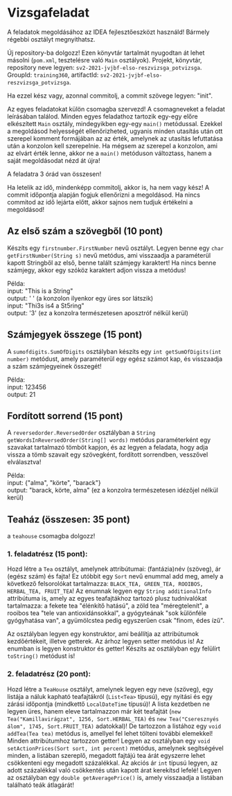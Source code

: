 # Vizsgafeladat

A feladatok megoldásához az IDEA fejlesztőeszközt használd! Bármely régebbi osztályt megnyithatsz.

Új repository-ba dolgozz! Ezen könyvtár tartalmát nyugodtan át lehet másolni (`pom.xml`, tesztelésre való `Main` osztályok).
Projekt, könyvtár, repository neve legyen: `sv2-2021-jvjbf-elso-reszvizsga_potvizsga`. GroupId: `training360`, 
artifactId: `sv2-2021-jvjbf-elso-reszvizsga_potvizsga`.

Ha ezzel kész vagy, azonnal commitolj, a commit szövege legyen: "init".

Az egyes feladatokat külön csomagba szervezd! A csomagneveket a feladat leírásában találod. Minden egyes feladathoz tartozik
egy-egy előre elkészített `Main` osztály, mindegyikben egy-egy `main()` metódussal. Ezekkel a megoldásod helyességét
ellenőrizheted, ugyanis minden utasítás után ott szerepel komment formájában az az érték, amelynek az utasítás
lefuttatása után a konzolon kell szerepelnie. Ha mégsem az szerepel a konzolon, ami az elvárt érték lenne, akkor ne a
`main()` metóduson változtass, hanem a saját megoldásodat nézd át újra!

A feladatra 3 órád van összesen!

Ha letelik az idő, mindenképp commitolj, akkor is, ha nem vagy kész! A commit időpontja alapján fogjuk ellenőrizni a megoldásod.
Ha nincs commitod az idő lejárta előtt, akkor sajnos nem tudjuk értékelni a megoldásod!


## Az első szám a szövegből (10 pont)

Készíts egy `firstnumber.FirstNumber` nevű osztályt. Legyen benne egy `char getFirstNumber(String s)` nevű metódus,
ami visszaadja a paraméterül kapott Stringből az első, benne talált számjegy karaktert! Ha nincs benne számjegy,
akkor egy szóköz karaktert adjon vissza a metódus!

Példa:<br>
input: "This is a String" <br>
output: ' ' (a konzolon ilyenkor egy üres sor látszik) <br>
input: "Thi3s is4 a St5ring" <br>
output: '3' (ez a konzolra természetesen aposztróf nélkül kerül)

## Számjegyek összege (15 pont)

A `sumofdigits.SumOfDigits` osztályban készíts egy `int getSumOfDigits(int number)` metódust, amely paraméterül egy
egész számot kap, és visszaadja a szám számjegyeinek összegét!

Példa:<br>
input: 123456 <br>
output: 21 <br>

## Fordított sorrend (15 pont)

A `reversedorder.ReversedOrder` osztályban a `String getWordsInReversedOrder(String[] words)` metódus
paraméterként egy szavakat tartalmazó tömböt kapjon, és az legyen a feladata, hogy adja vissza a tömb
szavait egy szövegként, fordított sorrendben, vesszővel elválasztva!

Példa:<br>
input: {"alma", "körte", "barack"} <br>
output: "barack, körte, alma" (ez a konzolra természetesen idézőjel nélkül kerül)

## Teaház (összesen: 35 pont)

a `teahouse` csomagba dolgozz!

### 1. feladatrész (15 pont):

Hozd létre a `Tea` osztályt, amelynek attribútumai: (fantázia)név (szöveg), ár (egész szám) és fajta! Ez utóbbit egy `Sort` nevű enummal
add meg, amely a következő felsorolókat tartalmazza: `BLACK_TEA, GREEN_TEA, ROOIBOS, HERBAL_TEA, FRUIT_TEA`! Az enumnak legyen egy
`String additionalInfo` attribútuma is, amely az egyes teafajtákhoz tartozó plusz tudnivalókat tartalmazza: a fekete
tea "élénkítő hatású", a zöld tea "méregtelenít", a rooibos tea "tele van antioxidánsokkal", a gyógyteának "sok különféle
gyógyhatása van", a gyümölcstea pedig egyszerűen csak "finom, édes ízű".

Az osztályban legyen egy konstruktor, ami beállítja az attribútumok kezdőértékeit, illetve getterek. Az árhoz legyen
setter metódus is! Az enumban is legyen konstruktor és getter! Készíts az osztályban egy felülírt `toString()`
metódust is!

### 2. feladatrész (20 pont):

Hozd létre a `TeaHouse` osztályt, amelynek legyen egy neve (szöveg), egy listája a náluk kapható teafajtákról
(`List<Tea>` típusú), egy nyitási és egy zárási időpontja (mindkettő `LocalDateTime` típusú)! A lista kezdetben ne legyen üres,
hanem eleve tartalmazzon már két teafajtát (`new Tea("Kamillavirágzat", 1256, Sort.HERBAL_TEA)` és
`new Tea("Cseresznyés álom", 1745, Sort.FRUIT_TEA)` adatokkal)! De tartozzon a listához egy `void addTea(Tea tea)` metódus is,
amellyel fel lehet tölteni további elemekkel! Minden attribútumhoz tartozzon getter!
Legyen az osztályban egy `void setActionPrices(Sort sort, int percent)` metódus, amelynek segítségével minden, a listában szereplő,
megadott fajtájú tea árát egyszerre lehet csökkenteni egy megadott százalékkal. Az akciós ár `int` típusú legyen, az adott százalékkal
való csökkentés után kapott árat kerekítsd lefelé!
Legyen az osztályban egy `double getAveragePrice()` is, amely visszaadja a listában található teák átlagárát!
